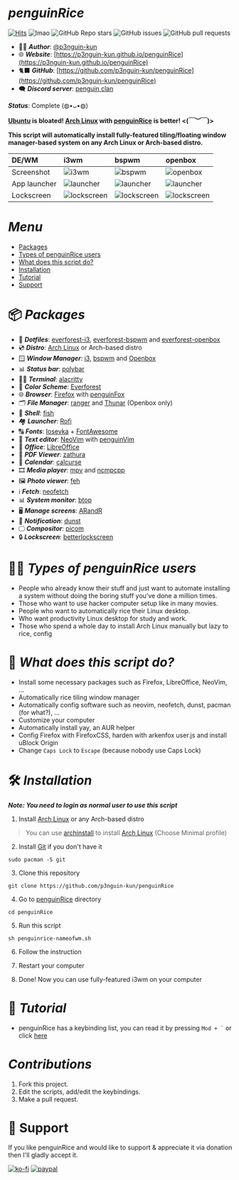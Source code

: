 # ***penguinRice***

[![Hits](https://hits.seeyoufarm.com/api/count/incr/badge.svg?url=https%3A%2F%2Fgithub.com%2Fp3nguin-kun%2FpenguinRice&count_bg=%2379C83D&title_bg=%23555555&icon=&icon_color=%23E7E7E7&title=Views&edge_flat=true)](https://hits.seeyoufarm.com)
![lmao](https://img.shields.io/github/repo-size/p3nguin-kun/penguinRice?color=458588&style=for-the-badge)
![GitHub Repo stars](https://img.shields.io/github/stars/p3nguin-kun/penguinRice?color=ebdbb2&style=for-the-badge)
![GitHub issues](https://img.shields.io/github/issues/p3nguin-kun/penguinRice?color=cc241d&style=for-the-badge)
![GitHub pull requests](https://img.shields.io/github/issues-pr/p3nguin-kun/penguinRice?color=689d6a&style=for-the-badge)

- 👩‍💻 ***Author***: [@p3nguin-kun](https://github.com/p3nguin-kun)
- 🌐 ***Website***: [https://p3nguin-kun.github.io/penguinRice](https://p3nguin-kun.github.io/penguinRice)
- 🐈‍⬛ ***GitHub***: [https://github.com/p3nguin-kun/penguinRice](https://github.com/p3nguin-kun/penguinRice)
- 🗨️ ***Discord server***: [penguin clan](https://discord.gg/https://discord.gg/yzn442FGuZ)

***Status***: Complete (◍•ᴗ•◍)

**[Ubuntu](https://ubuntu.com) is bloated! [Arch Linux](https://archlinux.org) with [penguinRice](https://p3nguin-kun.github.io/penguinRice/) is better! <(￣︶￣)>**

**This script will automatically install fully-featured tiling/floating window manager-based system on any Arch Linux or Arch-based distro.**



| DE/WM        | i3wm                                           | bspwm                                          | openbox
| :----------- | :--------------------------------------------- | :--------------------------------------------- | :--------------------------------------------- |
| Screenshot   | ![i3wm](https://i.imgur.com/lWdAuJh.png)       | ![bspwm](https://i.imgur.com/Dff0iNs.png)      | ![openbox](https://i.imgur.com/WS6yE0q.png)    |
| App launcher | ![launcher](https://i.imgur.com/A9psUwK.png)   | ![launcher](https://i.imgur.com/A9psUwK.png)   | ![launcher](https://i.imgur.com/A9psUwK.png)   |
| Lockscreen   | ![lockscreen](https://i.imgur.com/FfobRr0.png) | ![lockscreen](https://i.imgur.com/FfobRr0.png) | ![lockscreen](https://i.imgur.com/FfobRr0.png) |


# ***Menu***
- [Packages](#-packages)
- [Types of penguinRice users](#-types-of-penguinrice-users)
- [What does this script do?](#-what-does-this-script-do)
- [Installation](#installation)
- [Tutorial](#-tutorial)
- [Support](#-support)

# 📦 ***Packages***
- 🔴 ***Dotfiles***: [everforest-i3](https://github.com/p3nguin-kun/everforest-i3), [everforest-bspwm](https://github.com/p3nguin-kun/everforest-bspwm) and [everforest-openbox](https://github.com/p3nguin-kun/everforest-openbox)
- 💿 ***Distro***: [Arch Linux](https://archlinux.org) or Arch-based distro
- 🪟 ***Window Manager***: [i3](https://i3wm.org), [bspwm](https://github.com/baskerville/bspwm) and [Openbox](http://openbox.org/wiki/Main_Page)
- 📊 ***Status bar***: [polybar](https://github.com/polybar/polybar)
- 👨‍💻 ***Terminal***: [alacritty](https://alacritty.org/)
- 🎨 ***Color Scheme***: [Everforest](https://github.com/sainnhe/everforest)
- 🌐 ***Browser***: [Firefox](https://www.mozilla.org/en-US/firefox/) with [penguinFox](https://github.com/p3nguin-kun/penguinFox)
- 🗂️ ***File Manager***: [ranger](https://ranger.github.io/) and [Thunar](https://docs.xfce.org/xfce/thunar/start) (Openbox only)
- 🐚 ***Shell***: [fish](https://fishshell.com/)
- 🏘️ ***Launcher***: [Rofi](https://github.com/davatorium/rofi)
- 🔠 ***Fonts***: [Iosevka](https://typeof.net/Iosevka/) + [FontAwesome](https://fontawesome.com/)
- 📄 ***Text editor***: [NeoVim](https://neovim.io) with [penguinVim](https://p3nguin-kun.github.io/penguinVim)
- 🏢 ***Office***: [LibreOffice](https://www.libreoffice.org/)
- 📄 ***PDF Viewer***: [zathura](https://pwmt.org/projects/zathura/)
- 📅 ***Calendar***: [calcurse](https://calcurse.org/)
- 🎞️ ***Media player***: [mpv](https://mpv.io) and [ncmpcpp](https://github.com/ncmpcpp/ncmpcpp)
- 🖼️ ***Photo viewer***: [feh](https://feh.finalrewind.org/)
- ℹ️ ***Fetch***: [neofetch](https://github.com/dylanaraps/neofetch)
- 📊 ***System monitor***: [btop](https://github.com/aristocratos/btop)
- 🖥️ ***Manage screens***: [ARandR](https://christian.amsuess.com/tools/arandr/)
- 🔔 ***Notification***: [dunst](https://dunst-project.org/)
- 🖵 ***Compositor***: [picom](https://github.com/yshui/picom)
- 🔒 ***Lockscreen***: [betterlockscreen](https://github.com/betterlockscreen/betterlockscreen)

# 👩‍💻 ***Types of penguinRice users***
- People who already know their stuff and just want to automate installing a system without doing the boring stuff you’ve done a million times.
- Those who want to use hacker computer setup like in many movies.
- People who want to automatically rice their Linux desktop.
- Who want productivity Linux desktop for study and work.
- Those who spend a whole day to install Arch Linux manually but lazy  to rice, config

# 📃 ***What does this script do?***
- Install some necessary packages such as Firefox, LibreOffice, NeoVim, ...
- Automatically rice tiling window manager
- Automatically config software such as neovim, neofetch, dunst, pacman (for what?), ...
- Customize your computer
- Automatically install yay, an AUR helper
- Config Firefox with FirefoxCSS, harden with arkenfox user.js and install uBlock Origin
- Change ```Caps Lock``` to ```Escape``` (because nobody use Caps Lock)

# 🛠️ ***Installation***

***Note: You need to login as normal user to use this script***

1. Install [Arch Linux](https://archlinux.org) or any Arch-based distro
> You can use [archinstall](https://wiki.archlinux.org/title/archinstall) to install [Arch Linux](https://archlinux.org) (Choose Minimal profile)

2. Install [Git](https://git-scm.com/) if you don't have it
```
sudo pacman -S git
```

3. Clone this repository
```
git clone https://github.com/p3nguin-kun/penguinRice
```

4. Go to [penguinRice](https://p3nguin-kun.github.io/penguinRice) directory
```
cd penguinRice
```

5. Run this script
```
sh penguinrice-nameofwm.sh
```

6. Follow the instruction

7. Restart your computer

8. Done! Now you can use fully-featured i3wm on your computer

# 📑 ***Tutorial***
- penguinRice has a keybinding list, you can read it by pressing ``` Mod + ` ``` or click [here](https://p3nguin-kun.github.io/penguinRice/keybindings)

# ***Contributions***

1. Fork this project.
2. Edit the scripts, add/edit the keybindings.
3. Make a pull request.

# 💝 Support

If you like penguinRice and would like to support & appreciate it via donation then I'll gladly accept it.

[![ko-fi](https://ko-fi.com/img/githubbutton_sm.svg)](https://ko-fi.com/C0C6LA1W6)
[![paypal](https://camo.githubusercontent.com/fd64c51a4afd8b4e2b84479f9a2b654084602bd15f25ab31cbd7a679d73d129a/68747470733a2f2f696d672e736869656c64732e696f2f62616467652f50617950616c2d3030343537433f7374796c653d666f722d7468652d6261646765266c6f676f3d70617970616c266c6f676f436f6c6f723d7768697465)](https://paypal.me/p3nguinkun)
